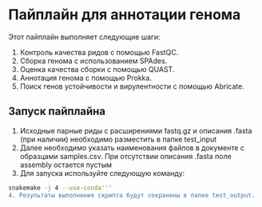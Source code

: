 # Пайплайн для аннотации генома

Этот пайплайн выполняет следующие шаги:
1. Контроль качества ридов с помощью FastQC.
2. Сборка генома с использованием SPAdes.
3. Оценка качества сборки с помощью QUAST.
4. Аннотация генома с помощью Prokka.
5. Поиск генов устойчивости и вирулентности с помощью Abricate.

## Запуск пайплайна
1. Исходные парные риды с расширениями fastq.gz и описания .fasta (при наличии) необходимо разместить в папке test_input
2. Далее необходимо указать наименования файлов в документе с образцами samples.csv. При отсутствии описания .fasta поле assembly остается пустым
3. Для запуска используйте следующую команду:
```bash
snakemake -j 4 --use-conda'''
4. Результаты выполнения скрипта будут сохранены в папке test_output.

